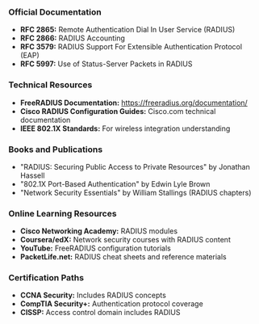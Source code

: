 ### Official Documentation
- **RFC 2865:** Remote Authentication Dial In User Service (RADIUS)
- **RFC 2866:** RADIUS Accounting
- **RFC 3579:** RADIUS Support For Extensible Authentication Protocol (EAP)
- **RFC 5997:** Use of Status-Server Packets in RADIUS

### Technical Resources
- **FreeRADIUS Documentation:** https://freeradius.org/documentation/
- **Cisco RADIUS Configuration Guides:** Cisco.com technical documentation
- **IEEE 802.1X Standards:** For wireless integration understanding

### Books and Publications
- "RADIUS: Securing Public Access to Private Resources" by Jonathan Hassell
- "802.1X Port-Based Authentication" by Edwin Lyle Brown
- "Network Security Essentials" by William Stallings (RADIUS chapters)

### Online Learning Resources
- **Cisco Networking Academy:** RADIUS modules
- **Coursera/edX:** Network security courses with RADIUS content
- **YouTube:** FreeRADIUS configuration tutorials
- **PacketLife.net:** RADIUS cheat sheets and reference materials

### Certification Paths
- **CCNA Security:** Includes RADIUS concepts
- **CompTIA Security+:** Authentication protocol coverage
- **CISSP:** Access control domain includes RADIUS